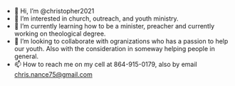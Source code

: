 - 👋 Hi, I’m @christopher2021
- 👀 I’m interested in church, outreach, and youth ministry. 
- 🌱 I’m currently learning how to be a minister, preacher and currently working on theological degree.
- 💞️ I’m looking to collaborate with ogranizations who has a passion to help our youth. Also with the consideration in someway helping people in general.
- 📫 How to reach me on my cell at 864-915-0179, also by email chris.nance75@gmail.com

<!---
christopher2021/christopher2021 is a ✨ special ✨ repository because its `README.md` (this file) appears on your GitHub profile.
You can click the Preview link to take a look at your changes.
--->
